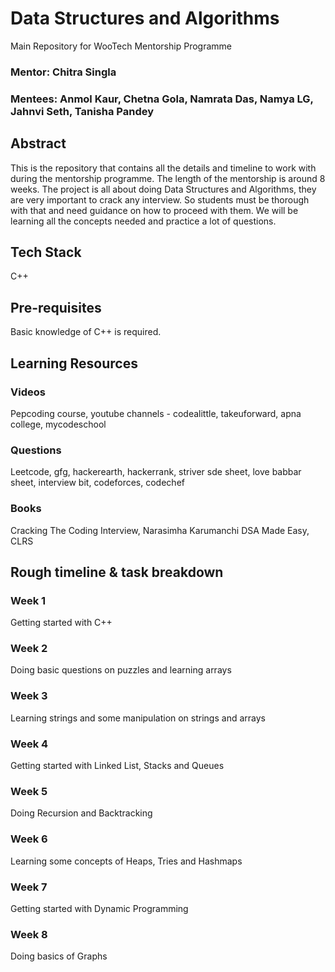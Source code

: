 
# Data Structures and Algorithms
Main Repository for WooTech Mentorship Programme

### Mentor: Chitra Singla
### Mentees: Anmol Kaur, Chetna Gola, Namrata Das, Namya LG, Jahnvi Seth, Tanisha Pandey

## Abstract
This is the repository that contains all the details and timeline to work with during the mentorship programme. The length of the mentorship is around 8 weeks. The project is all about doing Data Structures and Algorithms, they are very important to crack any interview. So students must be thorough with that and need guidance on how to proceed with them. We will be learning all the concepts needed and practice a lot of questions. 

## Tech Stack
C++

## Pre-requisites
Basic knowledge of C++ is required.

## Learning Resources
### Videos
Pepcoding course, youtube channels - codealittle, takeuforward, apna college, mycodeschool
### Questions 
Leetcode, gfg, hackerearth, hackerrank, striver sde sheet, love babbar sheet, interview bit, codeforces, codechef
### Books 
Cracking The Coding Interview, Narasimha Karumanchi DSA Made Easy, CLRS

## Rough timeline & task breakdown
### Week 1 
Getting started with C++

### Week 2 
Doing basic questions on puzzles and learning arrays 

### Week 3 
Learning strings and some manipulation on strings and arrays

### Week 4 
Getting started with Linked List, Stacks and Queues

### Week 5 
Doing Recursion and Backtracking

### Week 6 
Learning some concepts of Heaps, Tries and Hashmaps

### Week 7 
Getting started with Dynamic Programming

### Week 8 
Doing basics of Graphs
